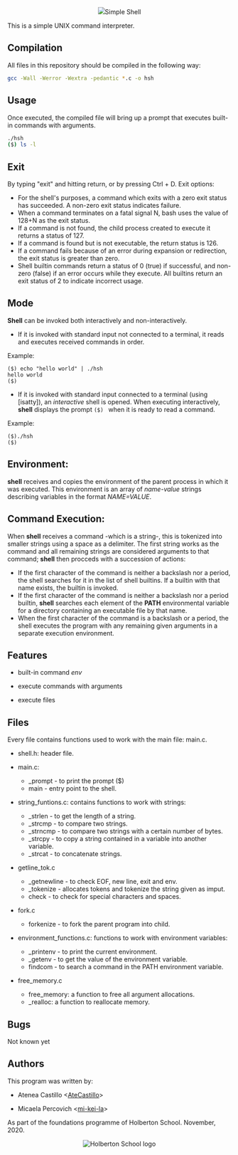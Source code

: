 <p align="center">
  <img src="https://imgur.com/RFMr490>
</p>

# Simple Shell

This is a simple UNIX command interpreter.

## Compilation

All files in this repository should be compiled in the following way:

```bash
gcc -Wall -Werror -Wextra -pedantic *.c -o hsh
```

## Usage

Once executed, the compiled file will bring up a prompt that executes built-in
commands with arguments.

```bash
./hsh
($) ls -l

```
## Exit

By typing "exit" and hitting return, or by pressing Ctrl + D.
Exit options:
- For the shell's purposes, a command which exits with a zero exit status has
 succeeded. A non-zero exit status indicates  failure.
-  When  a  command  terminates  on a fatal signal N, bash uses the value of
 128+N  as the exit status.
-  If a command is not found, the child process created to execute it returns a
 status of 127.
- If a command is found but is not executable, the return status is 126.
- If  a command fails because of an error during expansion or redirection,
 the exit status is greater than zero.
- Shell builtin commands return a status of 0 (true) if successful, and
 non-zero (false) if  an  error  occurs  while they execute.  All builtins
 return an exit status of 2 to indicate incorrect usage.

## Mode

**Shell** can be invoked both interactively and non-interactively.
- If it is invoked with standard input not connected to a terminal, it reads
 and executes received commands in order.

Example:
```
($) echo "hello world" | ./hsh
hello world
($)
```
- If it is invoked with standard input connected to a terminal (using
 [isatty]), an *interactive* shell is opened. When executing interactively,
 **shell** displays the prompt `($) ` when it is ready to read a command.

Example:
```
($)./hsh
($)
```

## Environment:
**shell** receives and copies the environment of the parent process in which
it was executed. This environment is an array of *name-value* strings
 describing variables in the format *NAME=VALUE*.

## Command Execution:

When **shell** receives a command -which is a string-, this is tokenized
 into smaller strings using a space as a delimiter. The first string works as
 the command and all remaining strings are considered arguments to that
 command; **shell** then procceds with a succession of actions:
- If the first character of the command is neither a backslash nor a period,
the shell searches for it in the list of shell builtins. If a builtin
 with that name exists, the builtin is invoked.
- If the first character of the command is neither a backslash nor a period
 builtin, **shell** searches each element of the **PATH** environmental
 variable for a directory containing an executable file by that name.
- When the first character of the command is a backslash or a period, the
 shell executes the program with any remaining given arguments in a separate
 execution environment.

## Features

 - built-in command *env*

 - execute commands with arguments

 - execute files

## Files
   Every file contains functions used to work with the main file: main.c.

- shell.h:
  header file.

- main.c:
  - _prompt - to print the prompt ($)
  - main - entry point to the shell.

- string_funtions.c: contains functions to work with strings:
  - _strlen - to get the length of a string.
  - _strcmp - to compare two strings.
  - _strncmp - to compare two strings with a certain number of bytes.
  - _strcpy - to copy a string contained in a variable into another variable.
  - _strcat - to concatenate strings.

- getline_tok.c
  - _getnewline - to check EOF, new line, exit and env.
  - _tokenize - allocates tokens and tokenize the string given as imput.
  - check - to check for special characters and spaces.

- fork.c
  - forkenize - to fork the parent program into child.

- environment_functions.c: functions to work with environment variables:
  - _printenv - to print the current environment.
  - _getenv - to get the value of the environment variable.
  - findcom - to search a command in the PATH environment variable.

- free_memory.c
  - free_memory: a function to free all argument allocations.
  - _realloc: a function to reallocate memory.


## Bugs

 Not known yet

## Authors

This program was written by:

- Atenea Castillo <[AteCastillo](https://github.com/AteCastillo)>

- Micaela Percovich <[mi-kei-la](https://github.com/mi-kei-la)>

As part of the foundations programme of Holberton School.
November, 2020.
<p align="center">
  <img src="http://www.holbertonschool.com/holberton-logo.png" alt="Holberton School logo">
</p>